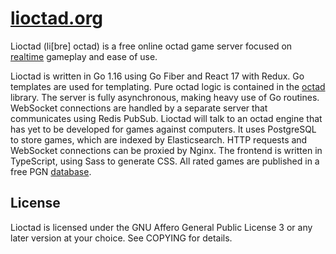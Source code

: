 # [lioctad.org](https://lioctad.org)

Lioctad (li[bre] octad) is a free online octad game server focused on [realtime](https://lioctad.org/games) gameplay and ease of use.

Lioctad is written in Go 1.16 using Go Fiber and React 17 with Redux. Go templates are used for templating. Pure octad logic is contained in the [octad](https://github.com/dechristopher/octad) library. The server is fully asynchronous, making heavy use of Go routines. WebSocket connections are handled by a separate server that communicates using Redis PubSub. Lioctad will talk to an octad engine that has yet to be developed for games against computers. It uses PostgreSQL to store games, which are indexed by Elasticsearch. HTTP requests and WebSocket connections can be proxied by Nginx. The frontend is written in TypeScript, using Sass to generate CSS. All rated games are published in a free PGN [database](https://lioctad.org/db).

## License

Lioctad is licensed under the GNU Affero General Public License 3 or any later version at your choice. See COPYING for details.
